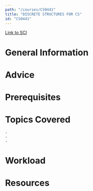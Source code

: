 ```yaml
---
path: "/courses/CS0441"
title: "DISCRETE STRUCTURES FOR CS"
id: "CS0441"
---
```

[Link to SCI]("http://courses.sci.pitt.edu/courses/courses/view/CS-0441")

# General Information

# Advice


# Prerequisites
<!-- PREREQ_REPLACEMENT (Do not remove) -->

<!-- END PREREQ_REPLACEMENT (Do not remove) -->
# Topics Covered
	- 
	-
	-
# Workload

<!-- TESTIMONIALS
# Testimonials
This gets replaced with Gatsby, its
data comes from Google Sheets for easier
editing!
-->

# Resources
